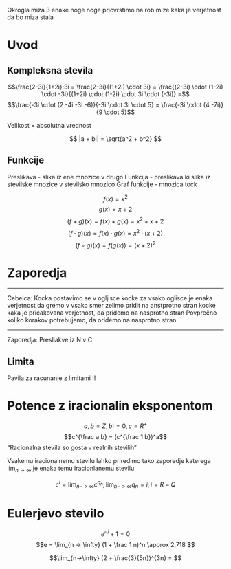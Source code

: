 Okrogla miza 
3 enake noge
noge pricvrstimo na rob mize 
kaka je verjetnost da bo miza stala


# Uvod
## Kompleksna stevila
$$$$$$\frac{2-3i}{1+2i}:3i = \frac{2-3i}{(1+2i) \cdot 3i} = \frac{(2-3i) \cdot (1-2i) \cdot -3i}{(1+2i) \cdot (1-2i) \cdot 3i \cdot (-3i)} =$$
$$\frac{-3i \cdot (2 -4i -3i -6)}{-3i \cdot 3i \cdot 5} = \frac{-3i \cdot (4 -7i)}{9 \cdot 5}$$

Velikost = absolutna vrednost

$$ |a + bi| = \sqrt{a^2 + b^2} $$
## Funkcije
Preslikava - slika iz ene mnozice v drugo
Funkcija - preslikava ki slika iz stevilske mnozice v stevilsko mnozico
Graf funkcije - mnozica tock 


$$ f(x) = x^2$$
$$ g(x) = x + 2 $$
$$ (f + g)(x) = f(x) + g(x) = x^2+ x + 2$$
$$ (f \cdot g)(x) = f(x) \cdot g(x) = x^2 \cdot (x + 2)$$
$$ (f \circ g)(x) = f(g(x)) = (x + 2)^2 $$ 

# Zaporedja
---
Cebelca:
Kocka 
postavimo se v ogljisce kocke
za vsako oglisce je enaka verjetnost da gremo v vsako smer
zelimo pridit na anstprotno stran kocke
~~kaka je pricakovana verjetnost, da pridemo na nasprotno stran~~
Povprečno koliko korakov potrebujemo, da oridemo na nasprotno stran

---

Zaporedja: Presliakve iz N v C

## Limita
Pavila za racunanje z limitami !!


# Potence z iracionalin eksponentom
$$a, b = Z, b!= 0, c = R^+$$
$$c^{\frac a b} = (c^{\frac 1 b})^a$$
“Racionalna stevila so gosta v realnih stevilih”

Vsakemu iracionalnemu stevilu lahko priredimo tako zaporedje katerega $\lim_{n \rightarrow \infty}$ je enaka temu iracionlanemu stevilu

$$c^i = \lim_{n -> \infty} c^{q_n} ; \lim_{n -> \infty} q_n = i; i = R - Q$$

# Eulerjevo stevilo
$$e^{\pi i} + 1 = 0$$
$$e = \lim_{n -> \infty} (1 + \frac 1 n)^n \approx 2,718 $$




$$\lim_{n->\infty} (2 + \frac{3}{5n})^{3n} = $$
